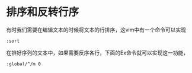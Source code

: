 排序和反转行序
====================
有时我们需要在编辑文本的时候将文本的行排序，这vim中有一个命令可以实现
```viml
:sort
```

在排好序列的文本中，如果需要反序各行，下面的Ex命令就可以实现这一功能，
```viml
:global/^/m 0
```



